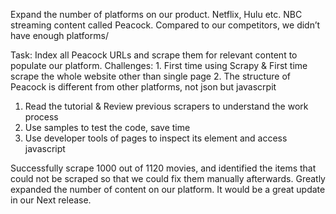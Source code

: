 Expand the number of platforms on our product. Netflix, Hulu etc. NBC streaming content called Peacock. Compared to our competitors, we didn’t have enough platforms/

Task:
Index all Peacock URLs and scrape them for relevant content to populate our platform. Challenges: 1. First time using Scrapy & First time scrape the whole website other than single page 2. The structure of Peacock is different from other platforms, not json but javascrpit

1. Read the tutorial & Review previous scrapers to understand the work process
2. Use samples to test the code, save time
3. Use developer tools of pages to inspect its element and access javascript 

Successfully scrape 1000 out of 1120 movies, and identified the items that could not be scraped so that we could fix them manually afterwards. Greatly expanded the number of content on our platform. It would be a great update in our Next release.

